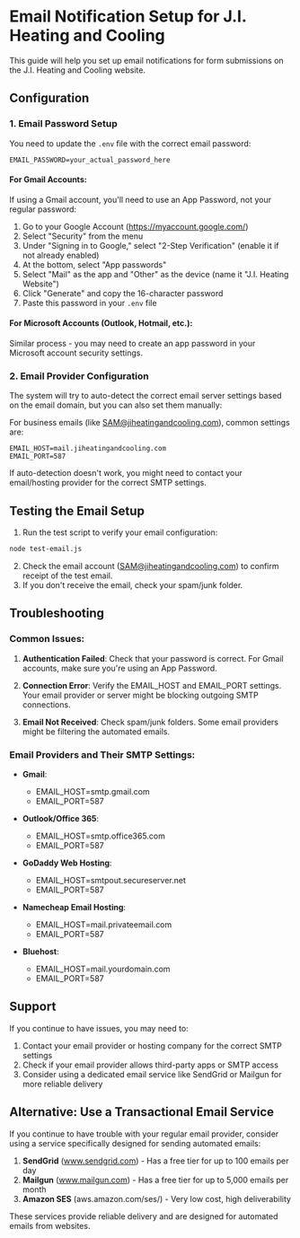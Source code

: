 # Email Notification Setup for J.I. Heating and Cooling

This guide will help you set up email notifications for form submissions on the J.I. Heating and Cooling website.

## Configuration

### 1. Email Password Setup

You need to update the `.env` file with the correct email password:

```
EMAIL_PASSWORD=your_actual_password_here
```

#### For Gmail Accounts:
If using a Gmail account, you'll need to use an App Password, not your regular password:

1. Go to your Google Account (https://myaccount.google.com/)
2. Select "Security" from the menu
3. Under "Signing in to Google," select "2-Step Verification" (enable it if not already enabled)
4. At the bottom, select "App passwords"
5. Select "Mail" as the app and "Other" as the device (name it "J.I. Heating Website")
6. Click "Generate" and copy the 16-character password
7. Paste this password in your `.env` file

#### For Microsoft Accounts (Outlook, Hotmail, etc.):
Similar process - you may need to create an app password in your Microsoft account security settings.

### 2. Email Provider Configuration

The system will try to auto-detect the correct email server settings based on the email domain, but you can also set them manually:

For business emails (like SAM@jiheatingandcooling.com), common settings are:

```
EMAIL_HOST=mail.jiheatingandcooling.com
EMAIL_PORT=587
```

If auto-detection doesn't work, you might need to contact your email/hosting provider for the correct SMTP settings.

## Testing the Email Setup

1. Run the test script to verify your email configuration:

```bash
node test-email.js
```

2. Check the email account (SAM@jiheatingandcooling.com) to confirm receipt of the test email.
3. If you don't receive the email, check your spam/junk folder.

## Troubleshooting

### Common Issues:

1. **Authentication Failed**: Check that your password is correct. For Gmail accounts, make sure you're using an App Password.

2. **Connection Error**: Verify the EMAIL_HOST and EMAIL_PORT settings. Your email provider or server might be blocking outgoing SMTP connections.

3. **Email Not Received**: Check spam/junk folders. Some email providers might be filtering the automated emails.

### Email Providers and Their SMTP Settings:

- **Gmail**:
  - EMAIL_HOST=smtp.gmail.com
  - EMAIL_PORT=587

- **Outlook/Office 365**:
  - EMAIL_HOST=smtp.office365.com
  - EMAIL_PORT=587

- **GoDaddy Web Hosting**:
  - EMAIL_HOST=smtpout.secureserver.net
  - EMAIL_PORT=587

- **Namecheap Email Hosting**:
  - EMAIL_HOST=mail.privateemail.com
  - EMAIL_PORT=587

- **Bluehost**:
  - EMAIL_HOST=mail.yourdomain.com
  - EMAIL_PORT=587

## Support

If you continue to have issues, you may need to:

1. Contact your email provider or hosting company for the correct SMTP settings
2. Check if your email provider allows third-party apps or SMTP access
3. Consider using a dedicated email service like SendGrid or Mailgun for more reliable delivery

## Alternative: Use a Transactional Email Service

If you continue to have trouble with your regular email provider, consider using a service specifically designed for sending automated emails:

1. **SendGrid** (www.sendgrid.com) - Has a free tier for up to 100 emails per day
2. **Mailgun** (www.mailgun.com) - Has a free tier for up to 5,000 emails per month
3. **Amazon SES** (aws.amazon.com/ses/) - Very low cost, high deliverability

These services provide reliable delivery and are designed for automated emails from websites.
